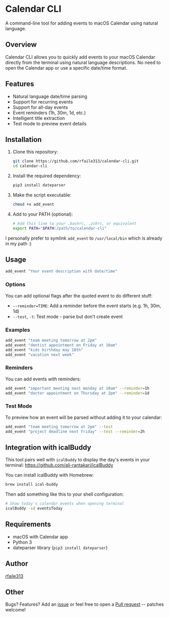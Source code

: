 # Calendar CLI

A command-line tool for adding events to macOS Calendar using natural language.

## Overview

Calendar CLI allows you to quickly add events to your macOS Calendar directly from the terminal using natural language descriptions. No need to open the Calendar app or use a specific date/time format.

## Features

- Natural language date/time parsing
- Support for recurring events
- Support for all-day events
- Event reminders (1h, 30m, 1d, etc.)
- Intelligent title extraction
- Test mode to preview event details

## Installation

1. Clone this repository:
   ```bash
   git clone https://github.com/rfaile313/calendar-cli.git
   cd calendar-cli
   ```

2. Install the required dependency:
   ```bash
   pip3 install dateparser
   ```

3. Make the script executable:
   ```bash
   chmod +x add_event
   ```

4. Add to your PATH (optional):
   ```bash
   # Add this line to your .bashrc, .zshrc, or equivalent
   export PATH="$PATH:/path/to/calendar-cli"
   ```

I personally prefer to symlink `add_event` to `/usr/local/bin` which is already in my path :) 

## Usage

```bash
add_event "Your event description with date/time"
```

### Options

You can add optional flags after the quoted event to do different stuff:

- `--reminder=TIME`: Add a reminder before the event starts (e.g. 1h, 30m, 1d)
- `--test`, `-t`: Test mode - parse but don't create event

### Examples

```bash
add_event "team meeting tomorrow at 2pm"
add_event "dentist appointment on Friday at 10am"
add_event "kids birthday may 18th"
add_event "vacation next week"
```

### Reminders

You can add events _with_ reminders:

```bash
add_event "important meeting next monday at 10am" --reminder=1h
add_event "doctor appointment on Thursday at 2pm" --reminder=1d
```

### Test Mode

To preview how an event will be parsed without adding it to your calendar:

```bash
add_event "team meeting tomorrow at 2pm" --test
add_event "project deadline next friday" --test --reminder=2h
```

## Integration with icalBuddy

This tool pairs well with `icalBuddy` to display the day's events in your terminal: https://github.com/ali-rantakari/icalBuddy

You can install icalBuddy with Homebrew:

```bash
brew install ical-buddy
```

Then add something like this to your shell configuration:

```bash
# Show today's calendar events when opening terminal
icalBuddy -sd eventsToday
```

## Requirements

- macOS with Calendar app
- Python 3
- dateparser library (`pip3 install dateparser`)

## Author

[rfaile313](https://github.com/rfaile313)

## Other

Bugs? Features? Add an [issue](https://github.com/rfaile313/calendar-cli/issues) or feel free to open a [Pull request](https://github.com/rfaile313/calendar-cli/pulls) -- patches welcome!

